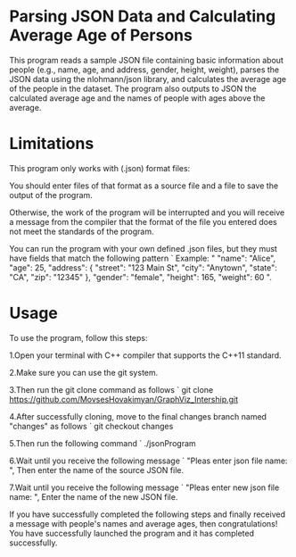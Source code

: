 # Parsing JSON Data and Calculating Average Age of Persons

This program reads a sample JSON file containing basic information about people (e.g., name, age, and address, gender, height, weight), parses the JSON data using the nlohmann/json library, and calculates the average age of the people in the dataset. The program also outputs to JSON the calculated average age and the names of people with ages above the average.

# Limitations

This program only works with (.json) format files: 

You should enter files of that format as a source file and a file to save the output of the program.

Otherwise, the work of the program will be interrupted and you will receive a message from the compiler that the format of the file you entered does not meet the standards of the program.

You can run the program with your own defined .json files, but they must have fields that match the following pattern `
Example: " 
	   "name": "Alice",
      	   "age": 25,
           "address": {
           "street": "123 Main St",
           "city": "Anytown",
           "state": "CA",
           "zip": "12345"
           },
           "gender": "female",
           "height": 165,
           "weight": 60 
	".

# Usage

To use the program, follow this steps:

1.Open your terminal with C++ compiler that supports the C++11 standard.

2.Make sure you can use the git system.

3.Then run the git clone command as follows `
  git clone https://github.com/MovsesHovakimyan/GraphViz_Intership.git 

4.After successfully cloning, move to the final changes branch named "changes" as follows `
  git checkout changes

5.Then run the following command `
  ./jsonProgram 

6.Wait until you receive the following message ` "Pleas enter json file name: ",
  Then enter the name of the source JSON file.

7.Wait until you receive the following message ` "Pleas enter new json file name: ", 
  Enter the name of the new JSON file.

If you have successfully completed the following steps and finally received a message with people's names and average ages, then congratulations! You have successfully launched the program and it has completed successfully.
